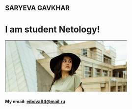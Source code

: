 ## SARYEVA GAVKHAR

# I am student Netology!

![my foto](/images/WhatsApp%20Image%202023-02-05%20at%2023.06.56.jpeg)

#### My email: eibova94@mail.ru

